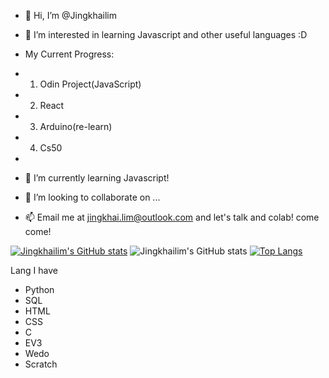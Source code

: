 - 👋 Hi, I’m @Jingkhailim
- 👀 I’m interested in learning Javascript and other useful languages :D

- My Current Progress:
- 1. Odin Project(JavaScript)
- 2. React
- 3. Arduino(re-learn)
- 4. Cs50
- 
- 🌱 I’m currently learning Javascript!
- 💞️ I’m looking to collaborate on ...
- 📫 Email me at jingkhai.lim@outlook.com and let's talk and colab! come come!


[![Jingkhailim's GitHub stats](https://github-readme-stats.vercel.app/api?username=Jingkhailim)](https://github.com/anuraghazra/github-readme-stats)
![Jingkhailim's GitHub stats](https://github-readme-stats.vercel.app/api?username=jingkhailim&show_icons=true)
[![Top Langs](https://github-readme-stats.vercel.app/api/top-langs/?username=jingkhailim&layout=compact&theme=radical)](https://github.com/anuraghazra/github-readme-stats)

Lang I have
- Python
- SQL
- HTML
- CSS
- C
- EV3
- Wedo
- Scratch

<!---
Jingkhailim/Jingkhailim is a ✨ special ✨ repository because its `README.md` (this file) appears on your GitHub profile.
You can click the Preview link to take a look at your changes.
--->


